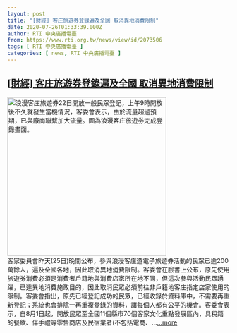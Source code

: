 ```yaml
---
layout: post
title: "[財經] 客庄旅遊券登錄遍及全國 取消異地消費限制"
date: 2020-07-26T01:33:39.000Z
author: RTI 中央廣播電臺
from: https://www.rti.org.tw/news/view/id/2073506
tags: [ RTI 中央廣播電臺 ]
categories: [ news, RTI 中央廣播電臺 ]
---
```

<!--1595727219000-->
[[財經] 客庄旅遊券登錄遍及全國 取消異地消費限制](https://www.rti.org.tw/news/view/id/2073506)
------

<div>
<img src="https://static.rti.org.tw/assets/thumbnails/2020/07/22/20200722000018M.jpg" width="360" alt="浪漫客庄旅遊券22日開放一般民眾登記，上午9時開放後不久就發生當機情況，客委會表示，由於流量超過預期，已與廠商聯繫加大流量。圖為浪漫客庄旅遊券完成登錄畫面。" title="浪漫客庄旅遊券22日開放一般民眾登記，上午9時開放後不久就發生當機情況，客委會表示，由於流量超過預期，已與廠商聯繫加大流量。圖為浪漫客庄旅遊券完成登錄畫面。"><br>客家委員會昨天(25日)晚間公布，參與浪漫客庄遊電子旅遊券活動的民眾已逾200萬餘人，遍及全國各地，因此取消異地消費限制。客委會在臉書上公布，原先使用旅遊券消費必須是消費者戶籍地與消費店家所在地不同，但這次參與活動民眾踴躍，已達異地消費施政目的，因此取消民眾必須前往非戶籍地客庄指定店家使用的限制。客委會指出，原先已經登記成功的民眾，已經收錄於資料庫中，不需要再重新登記；系統也會排除一再重複登錄的資料，讓每個人都有公平的機會。客委會表示，自8月1日起，開放民眾至全國11個縣市70個客家文化重點發展區內，具稅籍的餐飲、伴手禮等零售商店及民宿業者(不包括電商、...<a target="_blank" href="https://www.rti.org.tw/news/view/id/2073506">...more</a>
</div>
